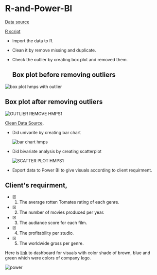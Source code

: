 # R-and-Power-BI
[Data source](https://github.com/SaeedIram/R-and-Power-BI/blob/main/HollywoodsMostProfitableStories.csv)

[R script](https://github.com/SaeedIram/R-and-Power-BI/blob/main/hmps%20r%20script.R)

* Import the data to R.
* Clean it by remove missing and duplicate.
* Check the outlier by creating box plot and removed them.
  
  ## Box plot before removing outliers

![box plot hmps with outlier](https://github.com/SaeedIram/R-and-Power-BI/assets/136697415/cd9f9b20-348c-4cf2-a049-2dabde2d100e)

  ## Box plot after removing outliers

![OUTLIER REMOVE HMPS1](https://github.com/SaeedIram/R-and-Power-BI/assets/136697415/8ebebfb9-2835-4dce-9fa7-7a5dd688e2b3)

 [Clean Data Source](https://github.com/SaeedIram/R-and-Power-BI/blob/main/clean_HMPS.csv).

* Did univarite by creating bar chart
  
  ![bar chart hmps](https://github.com/SaeedIram/R-and-Power-BI/assets/136697415/48ce023b-4fd5-48aa-8621-f5ababa44744)

* Did bivariate analysis by creating scatterplot
  
  ![SCATTER PLOT HMPS1](https://github.com/SaeedIram/R-and-Power-BI/assets/136697415/b83692e5-f071-4e51-bfb8-a715e1ca2b99)

* Export data to Power BI to give visuals according to client requirment.
  
## Client's requirment,
- [x] 1. The average rotten Tomates rating of each genre.
- [x] 2. The number of movies produced per year.
- [x] 3. The audiance score for each film.
- [x] 4. The profitability per studio.
- [x] 5. The worldwide gross per genre.
      
Here is [link](https://app.powerbi.com/groups/me/reports/e3112616-137c-4351-8b31-c491c4d0ae2c/ReportSection?ctid=6efd0f20-57c8-4447-b53f-00d4992ca50b&experience=power-bi) to dashboard for visuals with color shade of brown, blue and green which were colors of company logo.

 ![power](https://github.com/SaeedIram/R-and-Power-BI/assets/136697415/fd727f94-fe16-4a20-812e-982da7b17614)

